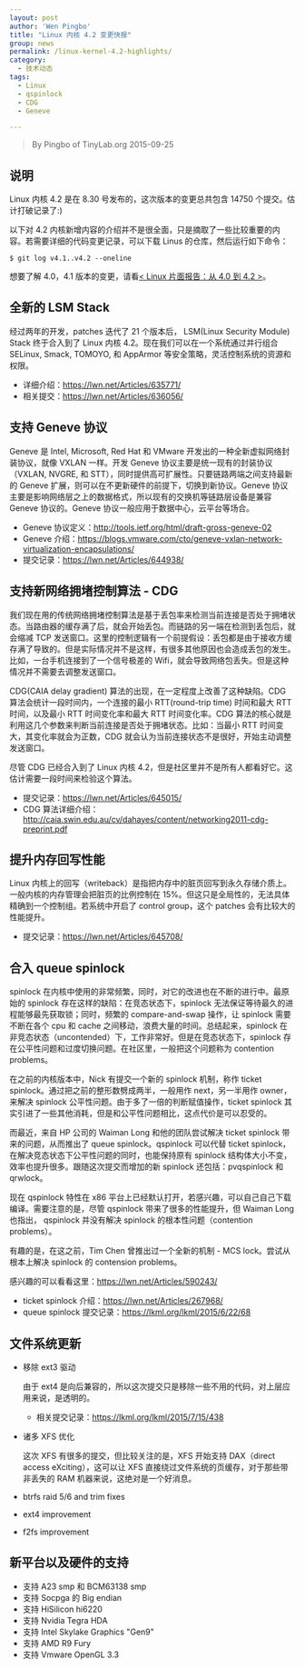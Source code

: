 ```yaml
---
layout: post
author: 'Wen Pingbo'
title: "Linux 内核 4.2 变更快报"
group: news
permalink: /linux-kernel-4.2-highlights/
category:
  - 技术动态
tags:
  - Linux
  - qspinlock
  - CDG
  - Geneve

---
```


> By Pingbo of TinyLab.org
> 2015-09-25

## 说明

Linux 内核 4.2 是在 8.30 号发布的，这次版本的变更总共包含 14750 个提交。估计打破记录了:)

以下对 4.2 内核新增内容的介绍并不是很全面，只是摘取了一些比较重要的内容。若需要详细的代码变更记录，可以下载 Linus 的仓库，然后运行如下命令：

    $ git log v4.1..v4.2 --oneline

想要了解 4.0，4.1 版本的变更，请看[< Linux 片面报告：从 4.0 到 4.2 >](http://tinylab.org/linux-one-sided-reports-from-4-0-to-4-2/)。

## 全新的 LSM Stack

经过两年的开发，patches 迭代了 21 个版本后， LSM(Linux Security Module) Stack 终于合入到了 Linux 内核 4.2。现在我们可以在一个系统通过并行组合 SELinux, Smack, TOMOYO, 和 AppArmor 等安全策略，灵活控制系统的资源和权限。

- 详细介绍：<https://lwn.net/Articles/635771/>
- 相关提交：<https://lwn.net/Articles/636056/>

## 支持 Geneve 协议

Geneve 是 Intel, Microsoft, Red Hat 和 VMware 开发出的一种全新虚拟网络封装协议，就像 VXLAN 一样。开发 Geneve 协议主要是统一现有的封装协议（VXLAN, NVGRE, 和 STT），同时提供高可扩展性。只要链路两端之间支持最新的 Geneve 扩展，则可以在不更新硬件的前提下，切换到新协议。Geneve 协议主要是影响网络层之上的数据格式，所以现有的交换机等链路层设备是兼容 Geneve 协议的。Geneve 协议一般应用于数据中心，云平台等场合。

- Geneve 协议定义：<http://tools.ietf.org/html/draft-gross-geneve-02>
- Geneve 介绍：<https://blogs.vmware.com/cto/geneve-vxlan-network-virtualization-encapsulations/>
- 提交记录：<https://lwn.net/Articles/644938/>

## 支持新网络拥堵控制算法 - CDG

我们现在用的传统网络拥堵控制算法是基于丢包率来检测当前连接是否处于拥堵状态。当路由器的缓存满了后，就会开始丢包。而链路的另一端在检测到丢包后，就会缩减 TCP 发送窗口。这里的控制逻辑有一个前提假设：丢包都是由于接收方缓存满了导致的。但是实际情况并不是这样，有很多其他原因也会造成丢包的发生。比如，一台手机连接到了一个信号极差的 Wifi，就会导致网络包丢失。但是这种情况并不需要去调整发送窗口。

CDG(CAIA delay gradient) 算法的出现，在一定程度上改善了这种缺陷。CDG 算法会统计一段时间内，一个连接的最小 RTT(round-trip time) 时间和最大 RTT 时间，以及最小 RTT 时间变化率和最大 RTT 时间变化率。CDG 算法的核心就是利用这几个参数来判断当前连接是否处于拥堵状态。比如：当最小 RTT 时间变大，其变化率就会为正数，CDG 就会认为当前连接状态不是很好，开始主动调整发送窗口。

尽管 CDG 已经合入到了 Linux 内核 4.2，但是社区里并不是所有人都看好它。这估计需要一段时间来检验这个算法。

- 提交记录：<https://lwn.net/Articles/645015/>
- CDG 算法详细介绍：<http://caia.swin.edu.au/cv/dahayes/content/networking2011-cdg-preprint.pdf>

## 提升内存回写性能

Linux 内核上的回写（writeback）是指把内存中的脏页回写到永久存储介质上。一般内核的内存管理会把脏页的比例控制在 15%。但这只是全局性的，无法具体精确到一个控制组。若系统中开启了 control group，这个 patches 会有比较大的性能提升。

- 提交记录：<https://lwn.net/Articles/645708/>

## 合入 queue spinlock

spinlock 在内核中使用的非常频繁，同时，对它的改进也在不断的进行中。最原始的 spinlock 存在这样的缺陷：在竞态状态下，spinlock 无法保证等待最久的进程能够最先获取锁；同时，频繁的 compare-and-swap 操作，让 spinlock 需要不断在各个 cpu 和 cache 之间移动，浪费大量的时间。总结起来，spinlock 在非竞态状态（uncontended）下，工作非常好。但是在竞态状态下，spinlock 存在公平性问题和过度切换问题。在社区里，一般把这个问题称为 contention problems。

在之前的内核版本中，Nick 有提交一个新的 spinlock 机制，称作 ticket spinlock。通过把之前的整形数劈成两半，一般用作 next，另一半用作 owner，来解决 spinlock 公平性问题。由于多了一倍的判断赋值操作，ticket spinlock 其实引进了一些其他消耗，但是和公平性问题相比，这点代价是可以忍受的。

而最近，来自 HP 公司的 Waiman Long 和他的团队尝试解决 ticket spinlock 带来的问题，从而推出了 queue spinlock。qspinlock 可以代替 ticket spinlock，在解决竞态状态下公平性问题的同时，也能保持原有 spinlock 结构体大小不变，效率也提升很多。跟随这次提交而增加的新 spinlock 还包括：pvqspinlock 和 qrwlock。

现在 qspinlock 特性在 x86 平台上已经默认打开，若感兴趣，可以自己自己下载编译。需要注意的是，尽管 qspinlock 带来了很多的性能提升，但 Waiman Long 也指出， qspinlock 并没有解决 spinlock 的根本性问题（contention problems）。

有趣的是，在这之前，Tim Chen 曾推出过一个全新的机制 - MCS lock。尝试从根本上解决 spinlock 的 contension problems。

感兴趣的可以看看这里：<https://lwn.net/Articles/590243/>

- ticket spinlock 介绍：<https://lwn.net/Articles/267968/>
- queue spinlock 提交记录：<https://lkml.org/lkml/2015/6/22/68>

## 文件系统更新

- 移除 ext3 驱动

  由于 ext4 是向后兼容的，所以这次提交只是移除一些不用的代码，对上层应用来说，是透明的。

  - 相关提交记录：<https://lkml.org/lkml/2015/7/15/438>

- 诸多 XFS 优化

  这次 XFS 有很多的提交，但比较关注的是，XFS 开始支持 DAX（direct access eXciting），这可以让 XFS 直接绕过文件系统的页缓存，对于那些带非丢失的 RAM 机器来说，这绝对是一个好消息。

- btrfs raid 5/6 and trim fixes
- ext4 improvement
- f2fs improvement

## 新平台以及硬件的支持

- 支持 A23 smp 和 BCM63138 smp
- 支持 Socpga 的 Big endian
- 支持 HiSilicon hi6220
- 支持 Nvidia Tegra HDA
- 支持 Intel Skylake Graphics "Gen9"
- 支持 AMD R9 Fury
- 支持 Vmware OpenGL 3.3

